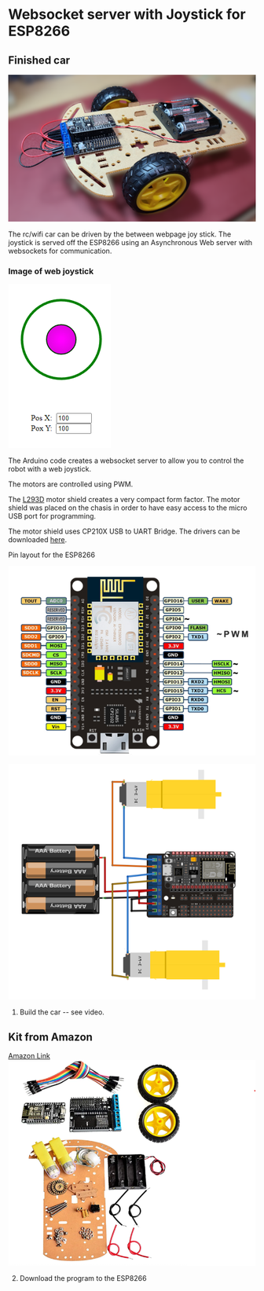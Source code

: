 # Websocket server with Joystick for ESP8266

## Finished car

![Completed Kit Image](./images/stemv01small.png)


The rc/wifi car can be driven by the between webpage joy stick.  The joystick is served off the ESP8266 using an Asynchronous Web server with websockets for communication.

### Image of web joystick
![Completed Kit Image](./images/joystick.png)


The Arduino code creates a websocket server to allow you to control the robot with a web joystick. 

The motors are controlled using PWM.  

The [L293D](docs/user-mannual-for-esp-12e-motor-shield.pdf) motor shield creates a very compact form factor.  The motor shield was placed on the chasis in order to have easy access to the micro USB port for programming.

The motor shield uses CP210X USB to UART Bridge.  The drivers can be downloaded [here](https://www.silabs.com/developers/usb-to-uart-bridge-vcp-drivers?tab=downloadsg).   


Pin layout for the ESP8266

![Pin Layout ESP8266](./images/NodeMCUv1.0-pinout.jpg)

![Fritzing Circuit](./images/circuit.png)

1) Build the car -- see video.
## Kit from Amazon
[Amazon Link](https://amzn.to/3qbJlMA) 
[![Watch the video](./images/kit_image.png)](https://youtube.com/shorts/Swku5hEDQx8)

2) Download the program to the ESP8266
